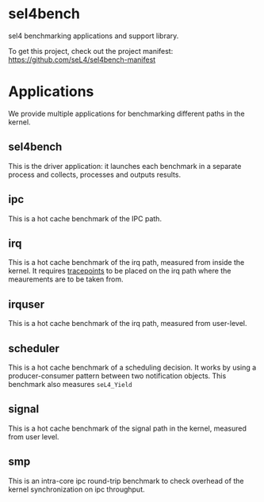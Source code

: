 <!--
  Copyright 2017, Data61
  Commonwealth Scientific and Industrial Research Organisation (CSIRO)
  ABN 41 687 119 230.

  This software may be distributed and modified according to the terms of
  the BSD 2-Clause license. Note that NO WARRANTY is provided.
  See "LICENSE_BSD2.txt" for details.

  @TAG(DATA61_BSD)
-->
# sel4bench

sel4 benchmarking applications and support library.

To get this project, check out the project manifest: https://github.com/seL4/sel4bench-manifest

# Applications

We provide multiple applications for benchmarking different paths in the kernel.

## sel4bench

This is the driver application: it launches each benchmark in a separate process and collects, processes and outputs results.

## ipc

This is a hot cache benchmark of the IPC path.

## irq

This is a hot cache benchmark of the irq path, measured from inside the kernel. It requires [tracepoints](https://docs.sel4.systems/BenchmarkingGuide.html#in-kernel-log-buffer) to be placed on the irq path where the meaurements are to be taken from.

## irquser

This is a hot cache benchmark of the irq path, measured from user-level.

## scheduler

This is a hot cache benchmark of a scheduling decision. It works by using a producer-consumer pattern between two notification objects.
This benchmark also measures `seL4_Yield`

## signal

This is a hot cache benchmark of the signal path in the kernel, measured from user level.

## smp

This is an intra-core ipc round-trip benchmark to check overhead of the kernel synchronization on ipc throughput.
